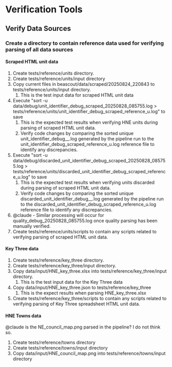 # Verification Tools

## Verify Data Sources

### Create a directory to contain reference data used for verifying parsing of all data sources

#### Scraped HTML unit data
1. Create tests/reference/units directory.
2. Create tests/reference/units/input directory
3. Copy current files in beascout/data/scraped/20250824_220843 to tests/reference/units/input directory.
   1. This is the test input data for scraped HTML unit data
4. Execute "sort -u data/debug/unit_identifier_debug_scraped_20250828_085755.log > tests/reference/units/unit_identifier_debug_scraped_reference_u.log" to save 
   1. This is the expected test results when verifying HNE units during parsing of scraped HTML unit data.
   2. Verify code changes by comparing the sorted unique unit_identifier_debug_<date>_<time>.log generated by the pipeline run to the unit_identifier_debug_scraped_reference_u.log reference file to identify any discrepancies.
5. Execute "sort -u data/debug/discarded_unit_identifier_debug_scraped_20250828_085755.log > tests/reference/units/discarded_unit_identifier_debug_scraped_reference_u.log" to save 
   1. This is the expected test results when verifying units discarded during parsing of scraped HTML unit data.
   2. Verify code changes by comparing the sorted unique discarded_unit_identifier_debug_<date>_<time>.log generated by the pipeline run to the discarded_unit_identifier_debug_scraped_reference_u.log reference file to identify any discrepancies.
6. @claude - Similar processing will occur for quality_debug_20250828_085755.log once quality parsing has been manually verified.
7. Create tests/reference/units/scripts to contain any scripts related to verifying parsing of scraped HTML unit data.

#### Key Three data
1. Create tests/reference/key_three directory.
1. Create tests/reference/key_three/input directory.
2. Copy data/input/HNE_key_three.xlsx into tests/reference/key_three/input directory.
   1. This is the test input data for the Key Three data
3. Copy data/input/HNE_key_three.json to tests/reference/key_three
   1. This is the expect results when parsing HNE_key_three.xlsx
4. Create tests/reference/key_three/scripts to contain any scripts related to verifying parsing of Key Three spreadsheet HTML unit data.

#### HNE Towns data
@claude is the NE_council_map.png parsed in the pipeline? I do not think so.
1. Create tests/reference/towns directory
2. Create tests/reference/towns/input directory
3. Copy data/input/HNE_council_map.png into tests/reference/towns/input directory


